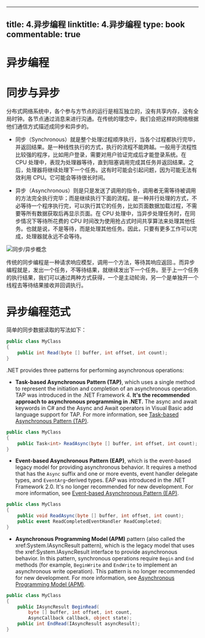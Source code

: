 
---
title: 4.异步编程
linktitle: 4.异步编程
type: book
commentable: true
---

# 异步编程

# 同步与异步

分布式网络系统中，各个参与方节点的运行是相互独立的，没有共享内存，没有全局时钟。各节点通过消息来进行沟通。在传统的理念中，我们会把这样的网络根据他们通信方式描述成同步和异步的。

- 同步（Synchronous）就是整个处理过程顺序执行，当各个过程都执行完毕，并返回结果。是一种线性执行的方式，执行的流程不能跨越。一般用于流程性比较强的程序，比如用户登录，需要对用户验证完成后才能登录系统。在 CPU 处理中，表现为处理器等待，直到阻塞调用完成其任务并返回结果。之后，处理器将继续处理下一个任务。这有时可能会引起问题，因为可能无法有效利用 CPU。它可能会等待很长时间。

- 异步（Asynchronous）则是只是发送了调用的指令，调用者无需等待被调用的方法完全执行完毕；而是继续执行下面的流程。是一种并行处理的方式，不必等待一个程序执行完，可以执行其它的任务，比如页面数据加载过程，不需要等所有数据获取后再显示页面。在 CPU 处理中，当异步处理任务时，在同步情况下等待所花费的 CPU 时间改为使用抢占式时间共享算法来处理其他任务。也就是说，不是等待，而是处理其他任务。因此，只要有更多工作可以完成，处理器就永远不会等待。

![同步/异步概念](https://s1.ax1x.com/2020/03/26/GSEXex.png)

传统的同步编程是一种请求响应模型，调用一个方法，等待其响应返回.。而异步编程就是，发出一个任务，不等待结果，就继续发出下一个任务。至于上一个任务的执行结果，我们可以通过两种方式获得，一个是主动轮询，另一个是单独开一个线程去等待结果接收并回调执行。

# 异步编程范式

简单的同步数据读取的写法如下：

```c#
public class MyClass
{
    public int Read(byte [] buffer, int offset, int count);
}
```

.NET provides three patterns for performing asynchronous operations:

- **Task-based Asynchronous Pattern (TAP)**, which uses a single method to represent the initiation and completion of an asynchronous operation. TAP was introduced in the .NET Framework 4. **It's the recommended approach to asynchronous programming in .NET.** The async and await keywords in C# and the Async and Await operators in Visual Basic add language support for TAP. For more information, see [Task-based Asynchronous Pattern (TAP)](https://github.com/dotnet/docs/blob/master/docs/standard/asynchronous-programming-patterns/task-based-asynchronous-pattern-tap.md).

```c#
public class MyClass
{
    public Task<int> ReadAsync(byte [] buffer, int offset, int count);
}
```

- **Event-based Asynchronous Pattern (EAP)**, which is the event-based legacy model for providing asynchronous behavior. It requires a method that has the `Async` suffix and one or more events, event handler delegate types, and `EventArg`-derived types. EAP was introduced in the .NET Framework 2.0. It's no longer recommended for new development. For more information, see [Event-based Asynchronous Pattern (EAP)](https://github.com/dotnet/docs/blob/master/docs/standard/asynchronous-programming-patterns/event-based-asynchronous-pattern-eap.md).

```c#
public class MyClass
{
    public void ReadAsync(byte [] buffer, int offset, int count);
    public event ReadCompletedEventHandler ReadCompleted;
}
```

- **Asynchronous Programming Model (APM)** pattern (also called the xref:System.IAsyncResult pattern), which is the legacy model that uses the xref:System.IAsyncResult interface to provide asynchronous behavior. In this pattern, synchronous operations require `Begin` and `End` methods (for example, `BeginWrite` and `EndWrite` to implement an asynchronous write operation). This pattern is no longer recommended for new development. For more information, see [Asynchronous Programming Model (APM)](https://github.com/dotnet/docs/blob/master/docs/standard/asynchronous-programming-patterns/asynchronous-programming-model-apm.md).

```c#
public class MyClass
{
    public IAsyncResult BeginRead(
        byte [] buffer, int offset, int count,
        AsyncCallback callback, object state);
    public int EndRead(IAsyncResult asyncResult);
}
```

    